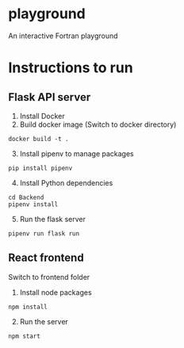 # playground
An interactive Fortran playground

# Instructions to run

## Flask API server

1. Install Docker
2. Build docker image (Switch to docker directory)
```
docker build -t .
```
3. Install pipenv to manage packages 
```
pip install pipenv
```
4. Install Python dependencies
```
cd Backend
pipenv install
```
5. Run the flask server
```
pipenv run flask run
```

## React frontend

Switch to frontend folder

1. Install node packages
```
npm install
```
2. Run the server
```
npm start
```
